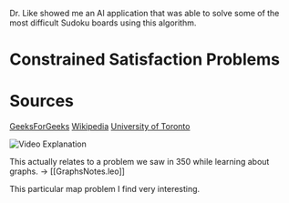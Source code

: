 Dr. Like showed me an AI application that was able to solve some of the most difficult Sudoku boards using this algorithm.

# Constrained Satisfaction Problems

# Sources
[GeeksForGeeks](https://www.geeksforgeeks.org/constraint-satisfaction-problems-csp-in-artificial-intelligence/)
[Wikipedia](https://en.wikipedia.org/wiki/Constraint_satisfaction_problem)
[University of Toronto](https://www.cs.toronto.edu/~fbacchus/Papers/liu.pdf)

![Video Explanation](https://www.youtube.com/watch?v=lCrHYT_EhDs)

This actually relates to a problem we saw in 350 while learning about graphs. -> [[GraphsNotes.leo]]

This particular map problem I find very interesting.